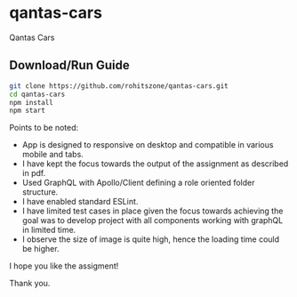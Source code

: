 # qantas-cars
Qantas Cars

## Download/Run Guide

```sh
git clone https://github.com/rohitszone/qantas-cars.git
cd qantas-cars
npm install
npm start
```

Points to be noted:
* App is designed to responsive on desktop and compatible in various mobile and tabs.
* I have kept the focus towards the output of the assignment as described in pdf.
* Used GraphQL with Apollo/Client defining a role oriented folder structure.
* I have enabled standard ESLint.
* I have limited test cases in place given the focus towards achieving the goal was to develop project with all components working with graphQL in limited time. 
* I observe the size of image is quite high, hence the loading time could be higher.

I hope you like the assigment!

Thank you.
